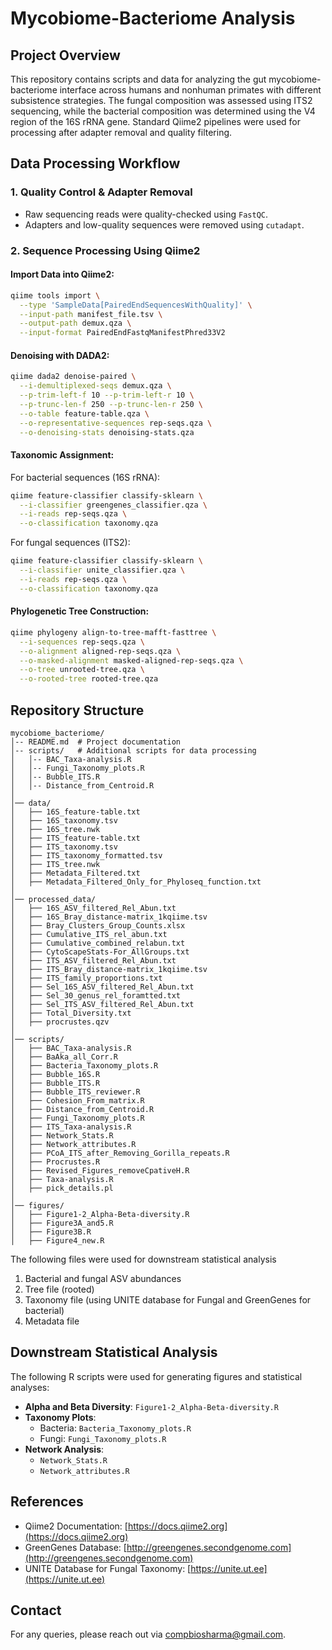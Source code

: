 # Mycobiome-Bacteriome Analysis

## Project Overview
This repository contains scripts and data for analyzing the gut mycobiome-bacteriome interface across humans and nonhuman primates with different subsistence strategies. The fungal composition was assessed using ITS2 sequencing, while the bacterial composition was determined using the V4 region of the 16S rRNA gene. Standard Qiime2 pipelines were used for processing after adapter removal and quality filtering.

## Data Processing Workflow
### 1. Quality Control & Adapter Removal
- Raw sequencing reads were quality-checked using `FastQC`.
- Adapters and low-quality sequences were removed using `cutadapt`.

### 2. Sequence Processing Using Qiime2
#### Import Data into Qiime2:
```bash
qiime tools import \
  --type 'SampleData[PairedEndSequencesWithQuality]' \
  --input-path manifest_file.tsv \
  --output-path demux.qza \
  --input-format PairedEndFastqManifestPhred33V2
```
#### Denoising with DADA2:
```bash
qiime dada2 denoise-paired \
  --i-demultiplexed-seqs demux.qza \
  --p-trim-left-f 10 --p-trim-left-r 10 \
  --p-trunc-len-f 250 --p-trunc-len-r 250 \
  --o-table feature-table.qza \
  --o-representative-sequences rep-seqs.qza \
  --o-denoising-stats denoising-stats.qza
```
#### Taxonomic Assignment:
For bacterial sequences (16S rRNA):
```bash
qiime feature-classifier classify-sklearn \
  --i-classifier greengenes_classifier.qza \
  --i-reads rep-seqs.qza \
  --o-classification taxonomy.qza
```
For fungal sequences (ITS2):
```bash
qiime feature-classifier classify-sklearn \
  --i-classifier unite_classifier.qza \
  --i-reads rep-seqs.qza \
  --o-classification taxonomy.qza
```
#### Phylogenetic Tree Construction:
```bash
qiime phylogeny align-to-tree-mafft-fasttree \
  --i-sequences rep-seqs.qza \
  --o-alignment aligned-rep-seqs.qza \
  --o-masked-alignment masked-aligned-rep-seqs.qza \
  --o-tree unrooted-tree.qza \
  --o-rooted-tree rooted-tree.qza
```

## Repository Structure
```
mycobiome_bacteriome/
│-- README.md  # Project documentation
│-- scripts/   # Additional scripts for data processing
│   │-- BAC_Taxa-analysis.R
│   │-- Fungi_Taxonomy_plots.R
│   │-- Bubble_ITS.R
│   │-- Distance_from_Centroid.R
│
│── data/
│   ├── 16S_feature-table.txt
│   ├── 16S_taxonomy.tsv
│   ├── 16S_tree.nwk
│   ├── ITS_feature-table.txt
│   ├── ITS_taxonomy.tsv
│   ├── ITS_taxonomy_formatted.tsv
│   ├── ITS_tree.nwk
│   ├── Metadata_Filtered.txt
│   ├── Metadata_Filtered_Only_for_Phyloseq_function.txt
│
│── processed_data/
│   ├── 16S_ASV_filtered_Rel_Abun.txt
│   ├── 16S_Bray_distance-matrix_1kqiime.tsv
│   ├── Bray_Clusters_Group_Counts.xlsx
│   ├── Cumulative_ITS_rel_abun.txt
│   ├── Cumulative_combined_relabun.txt
│   ├── CytoScapeStats-For_AllGroups.txt
│   ├── ITS_ASV_filtered_Rel_Abun.txt
│   ├── ITS_Bray_distance-matrix_1kqiime.tsv
│   ├── ITS_family_proportions.txt
│   ├── Sel_16S_ASV_filtered_Rel_Abun.txt
│   ├── Sel_30_genus_rel_foramtted.txt
│   ├── Sel_ITS_ASV_filtered_Rel_Abun.txt
│   ├── Total_Diversity.txt
│   ├── procrustes.qzv
│
│── scripts/
│   ├── BAC_Taxa-analysis.R
│   ├── BaAka_all_Corr.R
│   ├── Bacteria_Taxonomy_plots.R
│   ├── Bubble_16S.R
│   ├── Bubble_ITS.R
│   ├── Bubble_ITS_reviewer.R
│   ├── Cohesion_From_matrix.R
│   ├── Distance_from_Centroid.R
│   ├── Fungi_Taxonomy_plots.R
│   ├── ITS_Taxa-analysis.R
│   ├── Network_Stats.R
│   ├── Network_attributes.R
│   ├── PCoA_ITS_after_Removing_Gorilla_repeats.R
│   ├── Procrustes.R
│   ├── Revised_Figures_removeCpativeH.R
│   ├── Taxa-analysis.R
│   ├── pick_details.pl
│
│── figures/
│   ├── Figure1-2_Alpha-Beta-diversity.R
│   ├── Figure3A_and5.R
│   ├── Figure3B.R
│   ├── Figure4_new.R
```

The following files were used for downstream statistical analysis
1. Bacterial and fungal ASV abundances
2. Tree file (rooted)
3. Taxonomy file (using UNITE database for Fungal and GreenGenes for bacterial)
4. Metadata file

## Downstream Statistical Analysis
The following R scripts were used for generating figures and statistical analyses:
- **Alpha and Beta Diversity**: `Figure1-2_Alpha-Beta-diversity.R`
- **Taxonomy Plots**:
  - Bacteria: `Bacteria_Taxonomy_plots.R`
  - Fungi: `Fungi_Taxonomy_plots.R`
- **Network Analysis**:
  - `Network_Stats.R`
  - `Network_attributes.R`

## References
- Qiime2 Documentation: [https://docs.qiime2.org](https://docs.qiime2.org)
- GreenGenes Database: [http://greengenes.secondgenome.com](http://greengenes.secondgenome.com)
- UNITE Database for Fungal Taxonomy: [https://unite.ut.ee](https://unite.ut.ee)

## Contact
For any queries, please reach out via compbiosharma@gmail.com.
